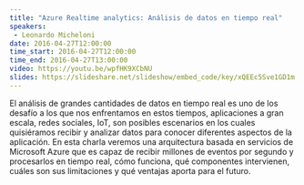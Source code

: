 ```yaml
---
title: "Azure Realtime analytics: Análisis de datos en tiempo real"
speakers:
 - Leonardo Micheloni
date: 2016-04-27T12:00:00
time_start: 2016-04-27T12:00:00
time_end: 2016-04-27T13:00:00
video: https://youtu.be/wpfHK9XCbNU
slides: https://slideshare.net/slideshow/embed_code/key/xQEEc5Sve1GD1m
---
```


El análisis de grandes cantidades de datos en tiempo real es uno de los desafío a los que nos enfrentamos en estos tiempos, aplicaciones a gran escala, redes sociales, IoT, son posibles escenarios en los cuales quisiéramos recibir y analizar datos para conocer diferentes aspectos de la aplicación.
En esta charla veremos una arquitectura basada en servicios de Microsoft Azure que es capaz de recibir millones de eventos por segundo y procesarlos en tiempo real, cómo funciona, qué componentes intervienen, cuáles son sus limitaciones y qué ventajas aporta para el futuro.
